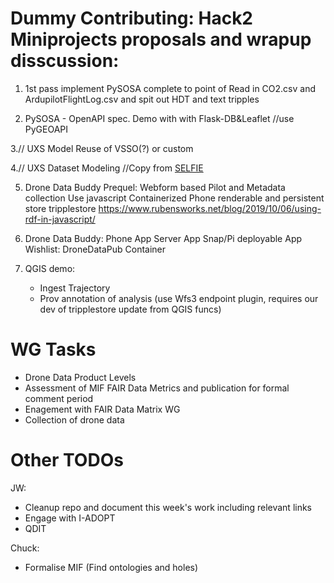 # Dummy Contributing: Hack2 Miniprojects proposals and wrapup disscussion:

1.  1st pass implement PySOSA complete to point of Read in CO2.csv and ArdupilotFlightLog.csv and spit out HDT and text tripples

2.  PySOSA - OpenAPI spec.  Demo with with Flask-DB&Leaflet //use PyGEOAPI

3.//  UXS Model Reuse of VSSO(?) or custom

4.//  UXS Dataset Modeling //Copy from [SELFIE](https://github.com/opengeospatial/SELFIE)

5. Drone Data Buddy Prequel:
    Webform based Pilot and Metadata collection
    Use javascript
    Containerized
    Phone renderable and persistent store tripplestore
    https://www.rubensworks.net/blog/2019/10/06/using-rdf-in-javascript/
    
6. Drone Data Buddy:
    Phone App
    Server App
    Snap/Pi deployable App
    Wishlist: DroneDataPub Container
    
7. QGIS demo:
    - Ingest Trajectory
    - Prov annotation of analysis
    (use Wfs3 endpoint plugin, requires our dev of tripplestore update from QGIS funcs)
    
# WG Tasks
- Drone Data Product Levels
- Assessment of MIF FAIR Data Metrics and publication for formal comment period
- Enagement with FAIR Data Matrix WG
- Collection of drone data

# Other TODOs
JW: 
- Cleanup repo and document this week's work including relevant links
- Engage with I-ADOPT
- QDIT

Chuck:
- Formalise MIF (Find ontologies and holes)


